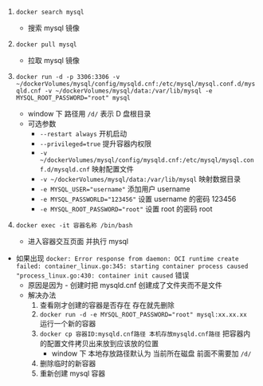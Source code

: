 1. `docker search mysql` 
    + 搜索 mysql 镜像
2. `docker pull mysql` 
    + 拉取 mysql 镜像
3. `docker run -d -p 3306:3306 -v ~/dockerVolumes/mysql/config/mysqld.cnf:/etc/mysql/mysql.conf.d/mysqld.cnf -v ~/dockerVolumes/mysql/data:/var/lib/mysql -e MYSQL_ROOT_PASSWORD="root" mysql`
    * window 下 路径用 `/d/` 表示 D 盘根目录
    * 可选参数
        * `--restart always` 开机启动
        * `--privileged=true` 提升容器内权限
        * `-v ~/dockerVolumes/mysql/config/mysqld.cnf:/etc/mysql/mysql.conf.d/mysqld.cnf` 映射配置文件
        * `-v ~/dockerVolumes/mysql/data:/var/lib/mysql` 映射数据目录
        * `-e MYSQL_USER="username"` 添加用户 username
        * `-e MYSQL_PASSWORLD="123456"` 设置 username 的密码 123456
        * `-e MYSQL_ROOT_PASSWORD="root"` 设置 root 的密码 root

4. `docker exec -it 容器名称 /bin/bash` 
    + 进入容器交互页面 并执行 mysql

* 如果出现 `docker: Error response from daemon: OCI runtime create failed: container_linux.go:345: starting container process caused "process_linux.go:430: container init caused` 错误
    * 原因是因为 - 创建时把 mysqld.cnf 创建成了文件夹而不是文件
    * 解决办法
        1. 查看刚才创建的容器是否存在 存在就先删除
        2. `docker run -d -e MYSQL_ROOT_PASSWORD="root" mysql:xx.xx.xx` 运行一个新的容器
        3. `docker cp 容器ID:mysqld.cnf路径 本机存放mysqld.cnf路径` 把容器内的配置文件拷贝出来放到应该放的位置
            * window 下 本地存放路径默认为 当前所在磁盘 前面不需要加 `/d/`
        4. 删除临时的新容器
        5. 重新创建 mysql 容器